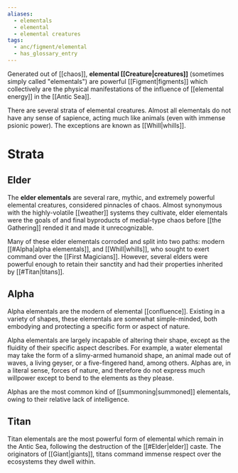 ```yaml
---
aliases:
  - elementals
  - elemental
  - elemental creatures
tags:
  - anc/figment/elemental
  - has_glossary_entry
---
```

Generated out of [[chaos]], **elemental [[Creature|creatures]]** (sometimes simply called "elementals") are powerful [[Figment|figments]] which collectively are the physical manifestations of the influence of [[elemental energy]] in the [[Antic Sea]]. 

There are several strata of elemental creatures. Almost all elementals do not have any sense of sapience, acting much like animals (even with immense psionic power). The exceptions are known as [[Whill|whills]].

# Strata
## Elder
The **elder elementals** are several rare, mythic, and extremely powerful elemental creatures, considered pinnacles of chaos. Almost synonymous with the highly-volatile [[weather]] systems they cultivate, elder elementals were the goals of and final byproducts of medial-type chaos before [[the Gathering]] rended it and made it unrecognizable.

Many of these elder elementals corroded and split into two paths: modern [[#Alpha|alpha elementals]], and [[Whill|whills]], who sought to exert command over the [[First Magicians]]. However, several elders were powerful enough to retain their sanctity and had their properties inherited by [[#Titan|titans]].

## Alpha
Alpha elementals are the modern  of elemental [[confluence]]. Existing in a variety of shapes, these elementals are somewhat simple-minded, both embodying and protecting a specific form or aspect of nature.

Alpha elementals are largely incapable of altering their shape, except as the fluidity of their specific aspect describes. For example, a water elemental may take the form of a slimy-armed humanoid shape, an animal made out of waves, a living geyser, or a five-fingered hand, among others. Alphas are, in a literal sense, forces of nature, and therefore do not express much willpower except to bend to the elements as they please.

Alphas are the most common kind of [[summoning|summoned]] elementals, owing to their relative lack of intelligence.

## Titan
Titan elementals are the most powerful form of elemental which remain in the Antic Sea, following the destruction of the [[#Elder|elder]] caste. The originators of [[Giant|giants]], titans command immense respect over the ecosystems they dwell within.